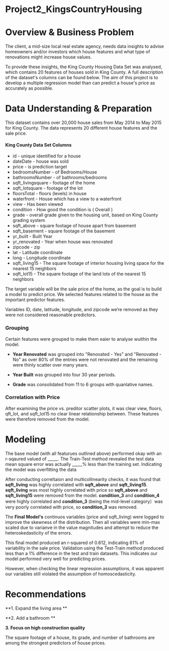 # Project2_KingsCountryHousing

# Overview & Business Problem 

The client, a mid-size local real estate agency, needs data insights to advise homeowners and/or investors which house features and what type of renovations might increase house values.

To provide these insights, the King County Housing Data Set was analysed, which contains 20 features of houses sold in King County. A full description of the dataset's columns can be found below. The aim of this project is to develop a multiple regression model than can predict a house's price as accurately as possible.

# Data Understanding & Preparation
This dataset contains over 20,000 house sales from May 2014 to May 2015 for King County. The data represents 20 different house features and the sale price.

####  King County Data Set Columns
* id - unique identified for a house
* dateDate - house was sold
* price - is prediction target
* bedroomsNumber - of Bedrooms/House
* bathroomsNumber - of bathrooms/bedrooms
* sqft_livingsquare - footage of the home
* sqft_lotsquare - footage of the lot
* floorsTotal - floors (levels) in house
* waterfront - House which has a view to a waterfront
* view - Has been viewed
* condition - How good the condition is ( Overall )
* grade - overall grade given to the housing unit, based on King County grading system
* sqft_above - square footage of house apart from basement
* sqft_basement - square footage of the basement
* yr_built - Built Year
* yr_renovated - Year when house was renovated
* zipcode - zip
* lat - Latitude coordinate
* long - Longitude coordinate
* sqft_living15 - The square footage of interior housing living space for the nearest 15 neighbors
* sqft_lot15 - The square footage of the land lots of the nearest 15 neighbors


The target variable will be the sale price of the home, as the goal is to build a model to predict price. We selected features related to the house as the important predictor features.


Variables ID, date, latitude, longitude, and zipcode we’re removed as they were not considered reasonable predictors.


### Grouping 

Certain features were grouped to make them eaier to analyse wuithin the model. 

* **Year Renovated** was grouped into "Renovated - Yes" and "Renovated - No" as over 80% of the entries were not renovated and the remaining were thinly scatter over many years.  

* **Year Built** was grouped into four 30 year periods. 

* **Grade** was consolidated from 11 to 6 groups with quanlative names. 



### Correlation with Price 

After examining the price vs. preditor scatter plots, it was clear view, floors, qft_lot, and sqft_lot15 no clear linear relationship between. These features were therefore removed from the model. 

# Modeling

The base model (with all featurues outlined above) performed okay with an r-sqaured valued of _____. The Train-Test method revealed the test data mean square error  was actually _____% less than the training set. Indicating the model was overfitting the data

After conducting correltaion and multicollinearity checks, it was found that **sqft_living** was highly correlated with **sqft_above** and **sqft_living15**. **sqft_living**  was most highly correlated with price so **sqft_above** and **sqft_living15** were removed from the model. **condition_3** and **condition_4** were highly correlated and  **condition_3** (being the mid-level category）was very poorly correlated with price, so **condition_3** was removed. 

The **Final Model's** continuos variables (price and sqft_living) were logged to improve the skewness of the distribution. Then all variables were min-max scaled due to varianve in the value magnitudes and attempt to reduce the heteroskedasticity of the errors. 

This final model produced an r-squared of 0.612, indicating 61% of variability in the sale price. Validation using the Test-Train method produced less than a 1% difference in the test and train datasets. This indicates our model performed very well for predicting prices. 

However, when checking the linear regression assumptions, it was apparent our variables still violated the assumption of homoscedasticity.


# Recommendations 

**1. Expand the living area **

**2. Add a bathroom **

**3. Focus on high construction quality**

The square footage of a house, its grade, and number of bathrooms are among the strongest predictors of house prices.






